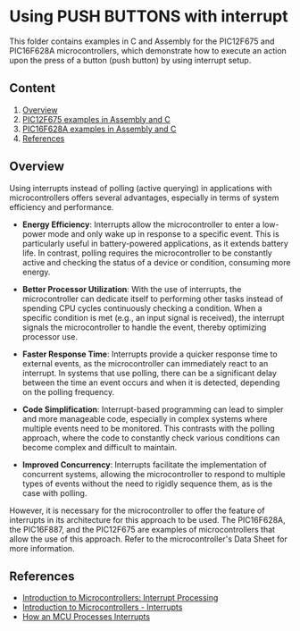 # Using PUSH BUTTONS with interrupt

This folder contains examples in C and Assembly for the PIC12F675 and PIC16F628A microcontrollers, which demonstrate how to execute an action upon the press of a button (push button) by using interrupt setup.

## Content 

1. [Overview](#overview)
2. [PIC12F675 examples in Assembly and C](./PIC12F675/)
3. [PIC16F628A examples in Assembly and C](./PIC16F628A/)
4. [References](#references)


## Overview

Using interrupts instead of polling (active querying) in applications with microcontrollers offers several advantages, especially in terms of system efficiency and performance.

-  __Energy Efficiency__: Interrupts allow the microcontroller to enter a low-power mode and only wake up in response to a specific event. This is particularly useful in battery-powered applications, as it extends battery life. In contrast, polling requires the microcontroller to be constantly active and checking the status of a device or condition, consuming more energy.

-  __Better Processor Utilization__: With the use of interrupts, the microcontroller can dedicate itself to performing other tasks instead of spending CPU cycles continuously checking a condition. When a specific condition is met (e.g., an input signal is received), the interrupt signals the microcontroller to handle the event, thereby optimizing processor use.

-  __Faster Response Time__: Interrupts provide a quicker response time to external events, as the microcontroller can immediately react to an interrupt. In systems that use polling, there can be a significant delay between the time an event occurs and when it is detected, depending on the polling frequency.

-  __Code Simplification__: Interrupt-based programming can lead to simpler and more manageable code, especially in complex systems where multiple events need to be monitored. This contrasts with the polling approach, where the code to constantly check various conditions can become complex and difficult to maintain.

-  __Improved Concurrency__: Interrupts facilitate the implementation of concurrent systems, allowing the microcontroller to respond to multiple types of events without the need to rigidly sequence them, as is the case with polling.


However, it is necessary for the microcontroller to offer the feature of interrupts in its architecture for this approach to be used. The PIC16F628A, the PIC16F887, and the PIC12F675 are examples of microcontrollers that allow the use of this approach. Refer to the microcontroller's Data Sheet for more information.


## References

- [Introduction to Microcontrollers: Interrupt Processing](https://www.renesas.com/us/en/support/engineer-school/mcu-05)
- [Introduction to Microcontrollers - Interrupts](https://www.embeddedrelated.com/showarticle/469.php)
- [How an MCU Processes Interrupts](https://www.renesas.com/us/en/support/engineer-school/mcu-programming-peripherals-04-interrupts)


